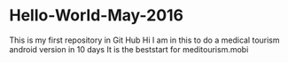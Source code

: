 # Hello-World-May-2016
This is my first repository in Git Hub
Hi I am in this to do a medical tourism android version in 10 days
It is the beststart for meditourism.mobi
